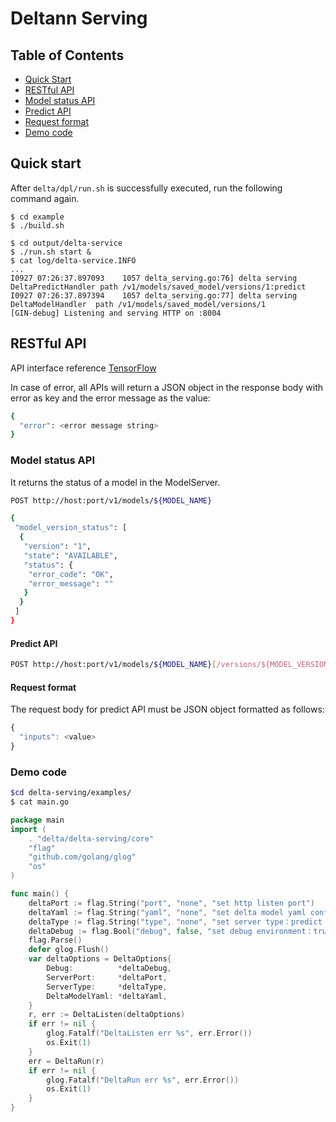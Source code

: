 # Deltann Serving

## Table of Contents
- [Quick Start](#quick-start)
- [RESTful API](#restful-api)
- [Model status API](#model-status-api)
- [Predict API](#predict-api)
- [Request format](#Request-format)
- [Demo code](#demo-code)

## Quick start

After `delta/dpl/run.sh` is successfully executed, run the following command again.

```shell
$ cd example
$ ./build.sh
```

```shell
$ cd output/delta-service
$ ./run.sh start &
$ cat log/delta-service.INFO
...
I0927 07:26:37.897093    1057 delta_serving.go:76] delta serving DeltaPredictHandler path /v1/models/saved_model/versions/1:predict
I0927 07:26:37.897394    1057 delta_serving.go:77] delta serving DeltaModelHandler  path /v1/models/saved_model/versions/1
[GIN-debug] Listening and serving HTTP on :8004
```

 ## RESTful API
 
 API interface reference [TensorFlow](https://github.com/tensorflow/serving/blob/master/tensorflow_serving/g3doc/api_rest.md)
 
 In case of error, all APIs will return a JSON object in the response body with error as key and the error message as the value:
 
 ```sh
 {
   "error": <error message string>
 }
 ```

### Model status API
It returns the status of a model in the ModelServer.
```sh
POST http://host:port/v1/models/${MODEL_NAME}

{
 "model_version_status": [
  {
   "version": "1",
   "state": "AVAILABLE",
   "status": {
    "error_code": "OK",
    "error_message": ""
   }
  }
 ]
}
```

#### Predict API
```sh
POST http://host:port/v1/models/${MODEL_NAME}[/versions/${MODEL_VERSION}]:predict
``` 
 
 #### Request format
 
The request body for predict API must be JSON object formatted as follows:

```javascript
{
  "inputs": <value>
}
```

 
 ### Demo code
  ```sh   
 $cd delta-serving/examples/
 $ cat main.go
 ```

 ```go
 package main
 import (
     . "delta/delta-serving/core"
     "flag"
     "github.com/golang/glog"
     "os"
 )
 
 func main() {
     deltaPort := flag.String("port", "none", "set http listen port")
     deltaYaml := flag.String("yaml", "none", "set delta model yaml conf")
     deltaType := flag.String("type", "none", "set server type：predict | classify")
     deltaDebug := flag.Bool("debug", false, "set debug environment：true | false")
     flag.Parse()
     defer glog.Flush()
     var deltaOptions = DeltaOptions{
         Debug:          *deltaDebug,
         ServerPort:     *deltaPort,
         ServerType:     *deltaType,
         DeltaModelYaml: *deltaYaml,
     }
     r, err := DeltaListen(deltaOptions)
     if err != nil {
         glog.Fatalf("DeltaListen err %s", err.Error())
         os.Exit(1)
     }
     err = DeltaRun(r)
     if err != nil {
         glog.Fatalf("DeltaRun err %s", err.Error())
         os.Exit(1)
     }
 }
 ```
